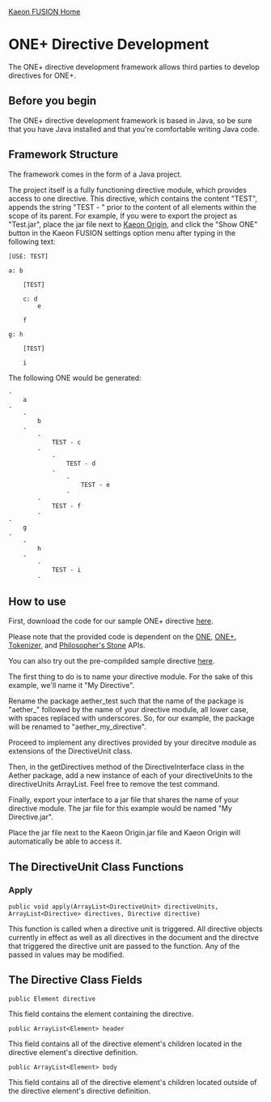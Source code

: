 [Kaeon FUSION Home](https://github.com/Gallery-of-Kaeon/Kaeon-FUSION/blob/master/README.md)

# ONE+ Directive Development

The ONE+ directive development framework allows third parties to develop directives for ONE+.

## Before you begin

The ONE+ directive development framework is based in Java,
so be sure that you have Java installed and that you're comfortable writing Java code.

## Framework Structure

The framework comes in the form of a Java project.

The project itself is a fully functioning directive module,
which provides access to one directive.
This directive,
which contains the content "TEST",
appends the string "TEST - " prior to the content of all elements within the scope of its parent.
For example,
If you were to export the project as "Test.jar",
place the jar file next to [Kaeon Origin](https://github.com/Gallery-of-Kaeon/Kaeon-FUSION/blob/master/Kaeon%20FUSION/IDE/README.md),
and click the "Show ONE" button in the Kaeon FUSION settings option menu after typing in the following text:

    [USE: TEST]

    a: b

    	[TEST]

    	c: d
    		e

    	f

    g: h
	
    	[TEST]
	
    	i

The following ONE would be generated:

    -
    	a
    -
    	-
    		b
    	-
    		-
    			TEST - c
    		-
    			-
    				TEST - d
    			-
    				-
    					TEST - e
    				-
    		-
    			TEST - f
    		-
    -
    	g
    -
    	-
    		h
    	-
    		-
    			TEST - i
    		-

## How to use

First, download the code for our sample ONE+ directive [here](https://github.com/Gallery-of-Kaeon/Kaeon-FUSION/blob/master/Kaeon%20FUSION/Module%20Development%20Framework/Directives/Test%20Directive/Source).

Please note that the provided code is dependent on the [ONE](https://github.com/Gallery-of-Kaeon/Kaeon-FUSION/tree/master/Kaeon%20FUSION/APIs/ONE/Library),
[ONE+](https://github.com/Gallery-of-Kaeon/Kaeon-FUSION/tree/master/Kaeon%20FUSION/APIs/ONE%2B/Library),
[Tokenizer](https://github.com/Gallery-of-Kaeon/Kaeon-FUSION/tree/master/Kaeon%20FUSION/APIs/Tokenizer/Library),
and [Philosopher's Stone](https://github.com/Gallery-of-Kaeon/Philosophers-Stone/tree/master/Philosopher's%20Stone/API/Java/Library) APIs.

You can also try out the pre-compilded sample directive [here](https://github.com/Gallery-of-Kaeon/Kaeon-FUSION/blob/master/Kaeon%20FUSION/Module%20Development%20Framework/Directives/Test%20Directive/Directive/Test.jar?raw=true).

The first thing to do is to name your directive module.
For the sake of this example,
we'll name it "My Directive".

Rename the package aether_test such that the name of the package is "aether_" followed by the name of your directive module,
all lower case,
with spaces replaced with underscores.
So,
for our example,
the package will be renamed to "aether_my_directive".

Proceed to implement any directives provided by your direcitve module as extensions of the DirectiveUnit class.

Then,
in the getDirectives method of the DirectiveInterface class in the Aether package,
add a new instance of each of your directiveUnits to the directiveUnits ArrayList.
Feel free to remove the test command.

Finally,
export your interface to a jar file that shares the name of your directive module.
The jar file for this example would be named "My Directive.jar".

Place the jar file next to the Kaeon Origin.jar file and Kaeon Origin will automatically be able to access it.

## The DirectiveUnit Class Functions

### Apply

    public void apply(ArrayList<DirectiveUnit> directiveUnits, ArrayList<Directive> directives, Directive directive)

This function is called when a directive unit is triggered.
All directive objects currently in effect as well as all directives in the document and the directve that triggered the directive unit are passed to the function.
Any of the passed in values may be modified.

## The Directive Class Fields

    public Element directive

This field contains the element containing the directive.

    public ArrayList<Element> header

This field contains all of the directive element's children located in the directive element's directive definition.

    public ArrayList<Element> body

This field contains all of the directive element's children located outside of the directive element's directive definition.
